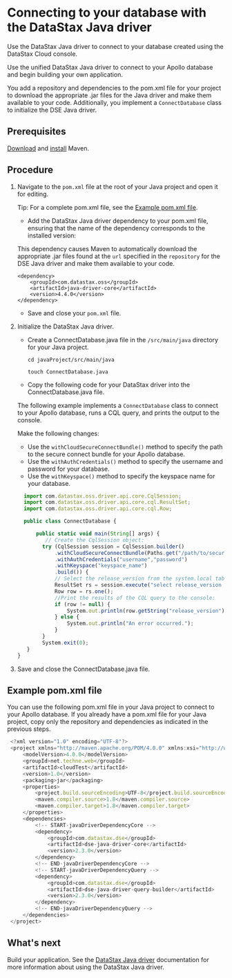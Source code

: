 Connecting to your database with the DataStax Java driver
=========================================================

Use the DataStax Java driver to connect to your database created using the DataStax Cloud console.

Use the unified DataStax Java driver to connect to your Apollo database and begin building your own application.

You add a repository and dependencies to the pom.xml file for your project to download the appropriate .jar files for the Java driver and make them available to your code. Additionally, you implement a `ConnectDatabase` class to initialize the DSE Java driver.

Prerequisites
-------------

[Download](https://maven.apache.org/download.cgi) and [install](https://maven.apache.org/install.html) Maven.


Procedure
---------

1.  Navigate to the `pom.xml` file at the root of your Java project and open it for editing.

    Tip: For a complete pom.xml file, see the [Example pom.xml file](#example-pom.xml-file).

    -   Add the DataStax Java driver dependency to your pom.xml file, ensuring that the name of the dependency corresponds to the installed version:

    This dependency causes Maven to automatically download the appropriate .jar files found at the `url` specified in the `repository` for the DSE Java driver and make them available to your code.

      ```
      <dependency>
          <groupId>com.datastax.oss</groupId>
          <artifactId>java-driver-core</artifactId>
          <version>4.4.0</version>
      </dependency>
      ```

    -   Save and close your `pom.xml` file.

2.  Initialize the DataStax Java driver.

    -   Create a ConnectDatabase.java file in the `/src/main/java` directory for your Java project.

        ```
        cd javaProject/src/main/java
        ```

        ```
        touch ConnectDatabase.java
        ```
    -   Copy the following code for your DataStax driver into the ConnectDatabase.java file.

    The following example implements a `ConnectDatabase` class to connect to your Apollo database, runs a CQL query, and prints the output to the console.

    Make the following changes:

    -   Use the `withCloudSecureConnectBundle()` method to specify the path to the secure connect bundle for your Apollo database.
    -   Use the `withAuthCredentials()` method to specify the username and password for your database.
    -   Use the `withKeyspace()` method to specify the keyspace name for your database.

    ```javascript
      import com.datastax.oss.driver.api.core.CqlSession;
      import com.datastax.oss.driver.api.core.cql.ResultSet;
      import com.datastax.oss.driver.api.core.cql.Row;

      public class ConnectDatabase {

          public static void main(String[] args) {
             // Create the CqlSession object:
            try (CqlSession session = CqlSession.builder()
                .withCloudSecureConnectBundle(Paths.get("/path/to/secure-connect-database_name.zip"))
                .withAuthCredentials("username","password")
                .withKeyspace("keyspace_name")
                .build()) {
                // Select the release_version from the system.local table:
                ResultSet rs = session.execute("select release_version from system.local");
                Row row = rs.one();
                //Print the results of the CQL query to the console:
                if (row != null) {
                    System.out.println(row.getString("release_version"));
                } else {
                    System.out.println("An error occurred.");
                }
            }
            System.exit(0);
       }
    }
    ```

3.  Save and close the ConnectDatabase.java file.

Example pom.xml file
--------------------

You can use the following pom.xml file in your Java project to connect to your Apollo database. If you already have a pom.xml file for your Java project, copy only the repository and dependencies as indicated in the previous steps.

   ```javascript
    <?xml version="1.0" encoding="UTF-8"?>
    <project xmlns="http://maven.apache.org/POM/4.0.0" xmlns:xsi="http://www.w3.org/2001/XMLSchema-instance" xsi:schemaLocation="http://maven.apache.org/POM/4.0.0 http://maven.apache.org/xsd/maven-4.0.0.xsd">
        <modelVersion>4.0.0</modelVersion>
        <groupId>net.techne.web</groupId>
        <artifactId>cloudTest</artifactId>
        <version>1.0</version>
        <packaging>jar</packaging>
        <properties>
            <project.build.sourceEncoding>UTF-8</project.build.sourceEncoding>
            <maven.compiler.source>1.8</maven.compiler.source>
            <maven.compiler.target>1.8</maven.compiler.target>
        </properties>
        <dependencies>
            <!-- START-javaDriverDependencyCore -->
            <dependency>
                <groupId>com.datastax.dse</groupId>
                <artifactId>dse-java-driver-core</artifactId>
                <version>2.3.0</version>
            </dependency>
            <!-- END-javaDriverDependencyCore -->
            <!-- START-javaDriverDependencyQuery -->
            <dependency>
                <groupId>com.datastax.dse</groupId>
                <artifactId>dse-java-driver-query-builder</artifactId>
                <version>2.3.0</version>
            </dependency>
            <!-- END-javaDriverDependencyQuery -->
        </dependencies>
    </project>
   ```

What's next
-----------

Build your application. See the [DataStax Java driver](https://docs.datastax.com/en/developer/java-driver/latest/) documentation for more information about using the DataStax Java driver.
